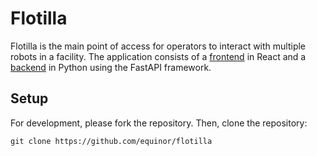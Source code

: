 # Flotilla

Flotilla is the main point of access for operators to interact with multiple robots in a facility. The application consists of a [frontend](frontend/README.md) in React and a [backend](backend/README.md) in Python using the FastAPI framework.

## Setup

For development, please fork the repository. Then, clone the repository:

```
git clone https://github.com/equinor/flotilla
```
